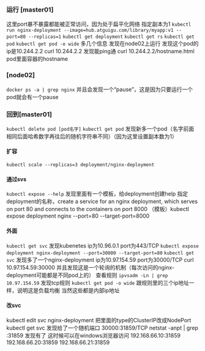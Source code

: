 ### 运行 [master01]

这里port暴不暴露都能被正常访问，因为处于扁平化网络
指定副本为1
`kubectl run nginx-deployment --image=hub.atguigu.com/library/myapp:v1 --port=80 --replicas=1`
`kubectl get deployment`
`kubectl get rs`
`kubectl get pod`
`kubectl get pod -o wide` 多几个信息
发现在node02上运行
发现这个pod的ip是10.244.2.2
curl 10.244.2.2 发现能ping通
curl 10.244.2.2/hostname.html
pod里面容器的hostname

### [node02]
`docker ps -a | grep nginx`
并且会发现一个“pause”，这是因为只要运行一个pod就会有一个pause

### 回到[master01]
`kubectl delete pod [pod名字]`
`kubectl get pod` 发现新多一个pod（名字前面相同后面哈希数字再往后的随机字符串不同）（因为这里设置副本数为1）
#### 扩容
`kubectl scale --replicas=3 deployment/nginx-deployment`

#### 通过svs
`kubectl expose --help`
发现里面有一个模板，给deployment创建help
指定deployment的名称，create a service for an nginx deployment, which serves on port 80 and connects to the containers on port 8000
（模板）kubectl expose deployment nginx --port=80 --target-port=8000
#### 外面
`kubectl get svc`
发现kubenetes ip为10.96.0.1 port为443/TCP
`kubectl expose deployment nginx-deployment --port=30000 --target-port=80`
`kubectl get svc`
发现多了一个nginx-deployment ip为10.97.154.59 port为30000/TCP
curl 10.97.154.59:30000
并且发现这是一个轮询的机制（每次访问的nginx-deployment可能都是不同pod上的）
查看规则
`ipvsadm -Ln | grep 10.97.154.59`
发现tcp规则
`kubectl get pod -o wide`
跟规则里的三个ip地址一样，说明这是负载均衡
当然这些都是内部ip地址

#### 改svc
kubectl edit svc nginx-deployment
把里面的type的ClusterIP改成NodePort
kubectl get svc
发现给了一个随机端口 30000:31859/TCP
netstat -anpt | grep :31859
发现有了
这时候可以在windows浏览器访问
192.168.66.10:31859 
192.168.66.20:31859 
192.168.66.21:31859 